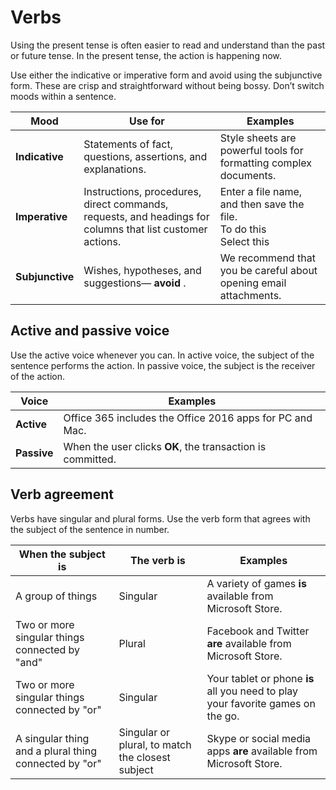 # Verbs

Using the present tense is often easier to read and understand than the past or future tense. In the present tense, the action is happening now.

Use either the indicative or imperative form and avoid using the subjunctive form. These are crisp and straightforward without being bossy. Don’t switch moods within a sentence.

| **Mood** | **Use for** | **Examples** |
| -------- | ----------- | ------------ |
| **Indicative**  | Statements of fact, questions, assertions, and explanations. | Style sheets are powerful tools for formatting complex documents. |
| **Imperative**  | Instructions, procedures, direct commands, requests, and headings for columns that list customer actions. | Enter a file name, and then save the file.<br />To do this </br> Select this |
| **Subjunctive** | Wishes, hypotheses, and suggestions— **avoid** . | We recommend that you be careful about opening email attachments. |

## Active and passive voice

Use the active voice whenever you can. In active voice, the subject of the sentence performs the action. In passive voice, the subject is the receiver of the action.

|  **Voice**  |**Examples**|
| ----------- | ---------- |
| **Active**  | Office 365 includes the Office 2016 apps for PC and Mac. |
| **Passive** | When the user clicks **OK**, the transaction is committed. |

## Verb agreement

Verbs have singular and plural forms. Use the verb form that agrees with the subject of the sentence in number.


| **When the subject is** | **The verb is** | **Examples** |
| ----------------------------------------------------- | ------------------------------------------------ | ---------------------------------------------------------------------------------------------------------- |
| A group of things | Singular | A variety of games **is** available from Microsoft Store.|
| Two or more singular things connected by "and" | Plural | Facebook and Twitter **are** available from Microsoft Store.|
| Two or more singular things connected by "or"| Singular| Your tablet or phone **is** all you need to play your favorite games on the go.|
| A singular thing and a plural thing connected by "or" | Singular or plural, to match the closest subject | Skype or social media apps **are** available from Microsoft Store.|
